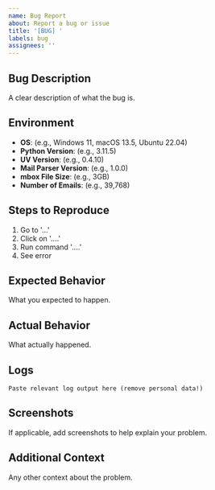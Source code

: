 ```yaml
---
name: Bug Report
about: Report a bug or issue
title: '[BUG] '
labels: bug
assignees: ''
---
```


## Bug Description
A clear description of what the bug is.

## Environment
- **OS**: (e.g., Windows 11, macOS 13.5, Ubuntu 22.04)
- **Python Version**: (e.g., 3.11.5)
- **UV Version**: (e.g., 0.4.10)
- **Mail Parser Version**: (e.g., 1.0.0)
- **mbox File Size**: (e.g., 3GB)
- **Number of Emails**: (e.g., 39,768)

## Steps to Reproduce
1. Go to '...'
2. Click on '....'
3. Run command '....'
4. See error

## Expected Behavior
What you expected to happen.

## Actual Behavior
What actually happened.

## Logs
```
Paste relevant log output here (remove personal data!)
```

## Screenshots
If applicable, add screenshots to help explain your problem.

## Additional Context
Any other context about the problem.
